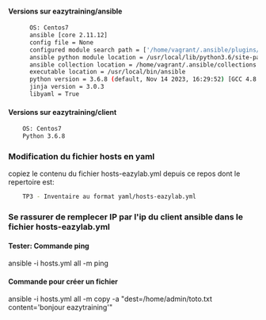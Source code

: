 #### Versions sur eazytraining/ansible
```bash
      OS: Centos7
      ansible [core 2.11.12]
      config file = None
      configured module search path = ['/home/vagrant/.ansible/plugins/modules', '/usr/share/ansible/plugins/modules']
      ansible python module location = /usr/local/lib/python3.6/site-packages/ansible
      ansible collection location = /home/vagrant/.ansible/collections:/usr/share/ansible/collections
      executable location = /usr/local/bin/ansible
      python version = 3.6.8 (default, Nov 14 2023, 16:29:52) [GCC 4.8.5 20150623 (Red Hat 4.8.5-44)]
      jinja version = 3.0.3
      libyaml = True
```
  
#### Versions sur eazytraining/client
```bash
    OS: Centos7
    Python 3.6.8
```

### Modification du fichier hosts en yaml

copiez le contenu du fichier hosts-eazylab.yml depuis ce repos dont le repertoire est:

```bash
    TP3 - Inventaire au format yaml/hosts-eazylab.yml
```

### Se rassurer de remplecer IP par l'ip du client ansible dans le fichier hosts-eazylab.yml

#### Tester: Commande ping

ansible -i hosts.yml all -m ping
 
#### Commande pour créer un fichier

ansible -i hosts.yml all -m copy -a "dest=/home/admin/toto.txt content='bonjour eazytraining'"
